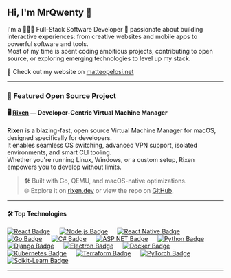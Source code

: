 ## Hi, I'm MrQwenty 👋

I'm a 🧑🏻‍💻 Full-Stack Software Developer 🤖 passionate about building <br>
interactive experiences: from creative websites and mobile apps to powerful software and tools. <br>
Most of my time is spent coding ambitious projects, contributing to open source, or exploring emerging technologies to level up my stack.

🔗 Check out my website on [matteopelosi.net](https://matteopelosi.net)

---

### 🚀 Featured Open Source Project

#### 🖥️ [Rixen](https://rixen.dev) — Developer-Centric Virtual Machine Manager

**Rixen** is a blazing-fast, open source Virtual Machine Manager for macOS, designed specifically for developers.  
It enables seamless OS switching, advanced VPN support, isolated environments, and smart CLI tooling.  
Whether you're running Linux, Windows, or a custom setup, Rixen empowers you to develop without limits.

> 🛠️ Built with Go, QEMU, and macOS-native optimizations.  
> 🌐 Explore it on [rixen.dev](https://rixen.dev) or view the repo on [GitHub](https://github.com/MrQwenty/rixen-vm).

---

#### 🛠️ Top Technologies

[![React Badge](https://img.shields.io/badge/-ReactJS-61DBFB?style=for-the-badge&labelColor=black)](#) &emsp;
[![Node.js Badge](https://img.shields.io/badge/-Node.js-3C873A?style=for-the-badge&labelColor=black)](#) &emsp;
[![React Native Badge](https://img.shields.io/badge/-ReactNative-007acc?style=for-the-badge&labelColor=black)](#) &emsp;
[![Go Badge](https://img.shields.io/badge/-Go-00ADD8?style=for-the-badge&labelColor=black)](#) &emsp;
[![C# Badge](https://img.shields.io/badge/-CSharp-239120?style=for-the-badge&labelColor=black)](#) &emsp;
[![ASP.NET Badge](https://img.shields.io/badge/-ASP.NET-512BD4?style=for-the-badge&labelColor=black)](#) &emsp;
[![Python Badge](https://img.shields.io/badge/-Python-3776AB?style=for-the-badge&labelColor=black)](#) &emsp;
[![Django Badge](https://img.shields.io/badge/-Django-092E20?style=for-the-badge&labelColor=black)](#) &emsp;
[![Electron Badge](https://img.shields.io/badge/-Electron-47848F?style=for-the-badge&labelColor=black)](#) &emsp;
[![Docker Badge](https://img.shields.io/badge/-Docker-2496ED?style=for-the-badge&labelColor=black)](#) &emsp;
[![Kubernetes Badge](https://img.shields.io/badge/-Kubernetes-326CE5?style=for-the-badge&labelColor=black)](#) &emsp;
[![Terraform Badge](https://img.shields.io/badge/-Terraform-7B42BC?style=for-the-badge&labelColor=black)](#) &emsp;
[![PyTorch Badge](https://img.shields.io/badge/-PyTorch-EE4C2C?style=for-the-badge&labelColor=black)](#) &emsp;
[![Scikit-Learn Badge](https://img.shields.io/badge/-Scikit--learn-F7931E?style=for-the-badge&labelColor=black)](#)

---


